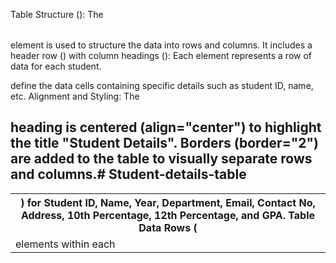 Table Structure (<table>):
The <table> element is used to structure the data into rows and columns.
It includes a header row (<tr>) with column headings (<th>) for Student ID, Name, Year, Department, Email, Contact No, Address, 10th Percentage, 12th Percentage, and GPA.
Table Data Rows (<tr>):
Each <tr> element represents a row of data for each student.
<td> elements within each <tr> define the data cells containing specific details such as student ID, name, etc.
Alignment and Styling:
The <h2> heading is centered (align="center") to highlight the title "Student Details".
Borders (border="2") are added to the table to visually separate rows and columns.# Student-details-table

